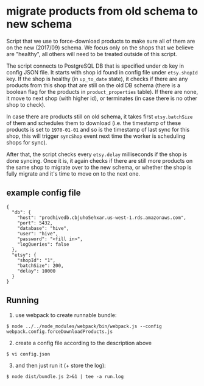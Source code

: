 # migrate products from old schema to new schema

Script that we use to force-download products to make sure all of them are on the new (2017/09) schema.
We focus only on the shops that we believe are "healthy", all others will need to be treated outside of
this script.

The script connects to PostgreSQL DB that is specified under `db` key in config JSON file.
It starts with shop id found in config file under `etsy.shopId` key.
If the shop is healthy (in `up_to_date` state), it checks if there are any products from this shop
that are still on the old DB schema (there is a boolean flag for the products in `product_properties`
table). If there are none, it move to next shop (with higher id), or terminates (in case there is no
other shop to check).

In case there are products still on old schema, it takes first `etsy.batchSize` of them and schedules
them to download (i.e. the timestamp of these products is set to `1970-01-01` and so is the timestamp
of last sync for this shop, this will trigger `syncShop` event next time the worker is scheduling
shops for sync).

After that, the script checks every `etsy.delay` milliseconds if the shop is done syncing. Once it is,
it again checks if there are still more products on the same shop to migrate over to the new schema,
or whether the shop is fully migrate and it's time to move on to the next one.

## example config file
```
{
  "db": {
    "host": "prodhivedb.cbjuho5ehxar.us-west-1.rds.amazonaws.com",
    "port": 5432,
    "database": "hive",
    "user": "hive",
    "password": "<fill in>",
    "logQueries": false
  },
  "etsy": {
    "shopId": "1",
    "batchSize": 200,
    "delay": 10000
  }
}
```

## Running

1. use webpack to create runnable bundle:
```
$ node ../../node_modules/webpack/bin/webpack.js --config webpack.config.forceDownloadProducts.js
```

2. create a config file according to the description above
```
$ vi config.json
```

3. and then just run it (+ store the log):
```
$ node dist/bundle.js 2>&1 | tee -a run.log
```
